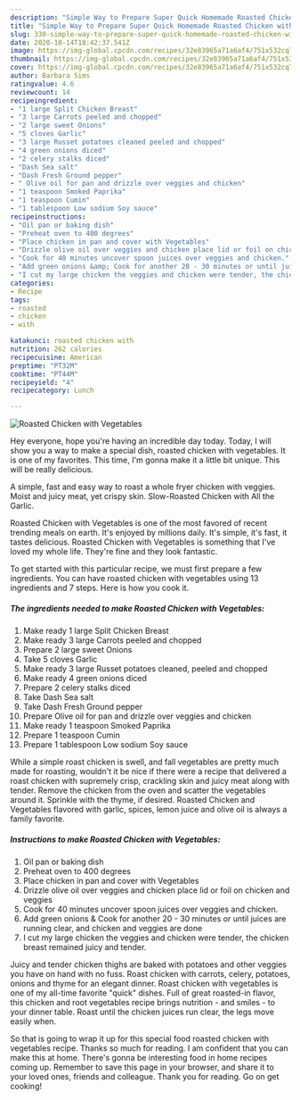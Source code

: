 ```yaml
---
description: "Simple Way to Prepare Super Quick Homemade Roasted Chicken with Vegetables"
title: "Simple Way to Prepare Super Quick Homemade Roasted Chicken with Vegetables"
slug: 330-simple-way-to-prepare-super-quick-homemade-roasted-chicken-with-vegetables
date: 2020-10-14T18:42:37.541Z
image: https://img-global.cpcdn.com/recipes/32e83965a71a6af4/751x532cq70/roasted-chicken-with-vegetables-recipe-main-photo.jpg
thumbnail: https://img-global.cpcdn.com/recipes/32e83965a71a6af4/751x532cq70/roasted-chicken-with-vegetables-recipe-main-photo.jpg
cover: https://img-global.cpcdn.com/recipes/32e83965a71a6af4/751x532cq70/roasted-chicken-with-vegetables-recipe-main-photo.jpg
author: Barbara Sims
ratingvalue: 4.6
reviewcount: 14
recipeingredient:
- "1 large Split Chicken Breast"
- "3 large Carrots peeled and chopped"
- "2 large sweet Onions"
- "5 cloves Garlic"
- "3 large Russet potatoes cleaned peeled and chopped"
- "4 green onions diced"
- "2 celery stalks diced"
- "Dash Sea salt"
- "Dash Fresh Ground pepper"
- " Olive oil for pan and drizzle over veggies and chicken"
- "1 teaspoon Smoked Paprika"
- "1 teaspoon Cumin"
- "1 tablespoon Low sodium Soy sauce"
recipeinstructions:
- "Oil pan or baking dish"
- "Preheat oven to 400 degrees"
- "Place chicken in pan and cover with Vegetables"
- "Drizzle olive oil over veggies and chicken place lid or foil on chicken and veggies"
- "Cook for 40 minutes uncover spoon juices over veggies and chicken."
- "Add green onions &amp; Cook for another 20 - 30 minutes or until juices are running clear, and chicken and veggies are done"
- "I cut my large chicken the veggies and chicken were tender, the chicken breast remained juicy and tender."
categories:
- Recipe
tags:
- roasted
- chicken
- with

katakunci: roasted chicken with 
nutrition: 262 calories
recipecuisine: American
preptime: "PT32M"
cooktime: "PT44M"
recipeyield: "4"
recipecategory: Lunch

---
```



![Roasted Chicken with Vegetables](https://img-global.cpcdn.com/recipes/32e83965a71a6af4/751x532cq70/roasted-chicken-with-vegetables-recipe-main-photo.jpg)

Hey everyone, hope you're having an incredible day today. Today, I will show you a way to make a special dish, roasted chicken with vegetables. It is one of my favorites. This time, I'm gonna make it a little bit unique. This will be really delicious.

A simple, fast and easy way to roast a whole fryer chicken with veggies. Moist and juicy meat, yet crispy skin. Slow-Roasted Chicken with All the Garlic.

Roasted Chicken with Vegetables is one of the most favored of recent trending meals on earth. It's enjoyed by millions daily. It's simple, it's fast, it tastes delicious. Roasted Chicken with Vegetables is something that I've loved my whole life. They're fine and they look fantastic.


To get started with this particular recipe, we must first prepare a few ingredients. You can have roasted chicken with vegetables using 13 ingredients and 7 steps. Here is how you cook it.

<!--inarticleads1-->

##### The ingredients needed to make Roasted Chicken with Vegetables:

1. Make ready 1 large Split Chicken Breast
1. Make ready 3 large Carrots peeled and chopped
1. Prepare 2 large sweet Onions
1. Take 5 cloves Garlic
1. Make ready 3 large Russet potatoes cleaned, peeled and chopped
1. Make ready 4 green onions diced
1. Prepare 2 celery stalks diced
1. Take Dash Sea salt
1. Take Dash Fresh Ground pepper
1. Prepare  Olive oil for pan and drizzle over veggies and chicken
1. Make ready 1 teaspoon Smoked Paprika
1. Prepare 1 teaspoon Cumin
1. Prepare 1 tablespoon Low sodium Soy sauce


While a simple roast chicken is swell, and fall vegetables are pretty much made for roasting, wouldn&#39;t it be nice if there were a recipe that delivered a roast chicken with supremely crisp, crackling skin and juicy meat along with tender. Remove the chicken from the oven and scatter the vegetables around it. Sprinkle with the thyme, if desired. Roasted Chicken and Vegetables flavored with garlic, spices, lemon juice and olive oil is always a family favorite. 

<!--inarticleads2-->

##### Instructions to make Roasted Chicken with Vegetables:

1. Oil pan or baking dish
1. Preheat oven to 400 degrees
1. Place chicken in pan and cover with Vegetables
1. Drizzle olive oil over veggies and chicken place lid or foil on chicken and veggies
1. Cook for 40 minutes uncover spoon juices over veggies and chicken.
1. Add green onions &amp; Cook for another 20 - 30 minutes or until juices are running clear, and chicken and veggies are done
1. I cut my large chicken the veggies and chicken were tender, the chicken breast remained juicy and tender.


Juicy and tender chicken thighs are baked with potatoes and other veggies you have on hand with no fuss. Roast chicken with carrots, celery, potatoes, onions and thyme for an elegant dinner. Roast chicken with vegetables is one of my all-time favorite &#34;quick&#34; dishes. Full of great roasted-in flavor, this chicken and root vegetables recipe brings nutrition - and smiles - to your dinner table. Roast until the chicken juices run clear, the legs move easily when. 

So that is going to wrap it up for this special food roasted chicken with vegetables recipe. Thanks so much for reading. I am confident that you can make this at home. There's gonna be interesting food in home recipes coming up. Remember to save this page in your browser, and share it to your loved ones, friends and colleague. Thank you for reading. Go on get cooking!
